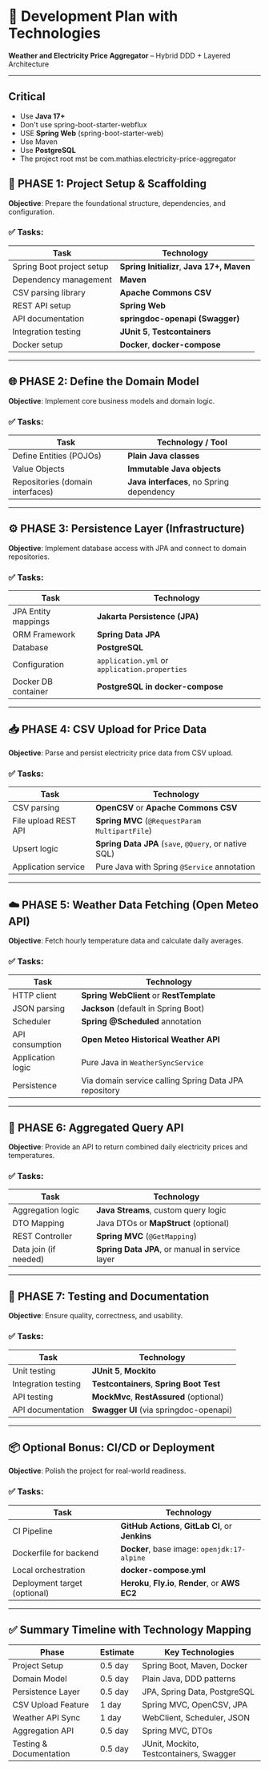 
# 📅 Development Plan with Technologies  
**Weather and Electricity Price Aggregator** – Hybrid DDD + Layered Architecture

---
## Critical
- Use **Java 17+** 
- Don't use spring-boot-starter-webflux
- USE **Spring Web** (spring-boot-starter-web)
- Use Maven
- Use **PostgreSQL**
- The project root mst be com.mathias.electricity-price-aggregator


## 🧱 PHASE 1: Project Setup & Scaffolding

**Objective**: Prepare the foundational structure, dependencies, and configuration.

### ✅ Tasks:
| Task | Technology |
|------|------------|
| Spring Boot project setup | **Spring Initializr**, **Java 17+, Maven** |
| Dependency management | **Maven** |
| CSV parsing library | **Apache Commons CSV** |
| REST API setup | **Spring Web** |
| API documentation | **springdoc-openapi (Swagger)** |
| Integration testing | **JUnit 5**, **Testcontainers** |
| Docker setup | **Docker**, **docker-compose** |

---

## 🌐 PHASE 2: Define the Domain Model

**Objective**: Implement core business models and domain logic.

### ✅ Tasks:
| Task | Technology / Tool |
|------|--------------------|
| Define Entities (POJOs) | **Plain Java classes** |
| Value Objects | **Immutable Java objects** |
| Repositories (domain interfaces) | **Java interfaces**, no Spring dependency |

---

## ⚙️ PHASE 3: Persistence Layer (Infrastructure)

**Objective**: Implement database access with JPA and connect to domain repositories.

### ✅ Tasks:
| Task | Technology |
|------|------------|
| JPA Entity mappings | **Jakarta Persistence (JPA)** |
| ORM Framework | **Spring Data JPA** |
| Database | **PostgreSQL** |
| Configuration | `application.yml` or `application.properties` |
| Docker DB container | **PostgreSQL in docker-compose** |

---

## 📥 PHASE 4: CSV Upload for Price Data

**Objective**: Parse and persist electricity price data from CSV upload.

### ✅ Tasks:
| Task | Technology |
|------|------------|
| CSV parsing | **OpenCSV** or **Apache Commons CSV** |
| File upload REST API | **Spring MVC** (`@RequestParam MultipartFile`) |
| Upsert logic | **Spring Data JPA** (`save`, `@Query`, or native SQL) |
| Application service | Pure Java with Spring `@Service` annotation |

---

## ☁️ PHASE 5: Weather Data Fetching (Open Meteo API)

**Objective**: Fetch hourly temperature data and calculate daily averages.

### ✅ Tasks:
| Task | Technology |
|------|------------|
| HTTP client | **Spring WebClient** or **RestTemplate** |
| JSON parsing | **Jackson** (default in Spring Boot) |
| Scheduler | **Spring @Scheduled** annotation |
| API consumption | **Open Meteo Historical Weather API** |
| Application logic | Pure Java in `WeatherSyncService` |
| Persistence | Via domain service calling Spring Data JPA repository |

---

## 🔎 PHASE 6: Aggregated Query API

**Objective**: Provide an API to return combined daily electricity prices and temperatures.

### ✅ Tasks:
| Task | Technology |
|------|------------|
| Aggregation logic | **Java Streams**, custom query logic |
| DTO Mapping | Java DTOs or **MapStruct** (optional) |
| REST Controller | **Spring MVC** (`@GetMapping`) |
| Data join (if needed) | **Spring Data JPA**, or manual in service layer |

---

## 🧪 PHASE 7: Testing and Documentation

**Objective**: Ensure quality, correctness, and usability.

### ✅ Tasks:
| Task | Technology |
|------|------------|
| Unit testing | **JUnit 5**, **Mockito** |
| Integration testing | **Testcontainers**, **Spring Boot Test** |
| API testing | **MockMvc**, **RestAssured** (optional) |
| API documentation | **Swagger UI** (via springdoc-openapi) |

---

## 📦 Optional Bonus: CI/CD or Deployment

**Objective**: Polish the project for real-world readiness.

### ✅ Tasks:
| Task | Technology |
|------|------------|
| CI Pipeline | **GitHub Actions**, **GitLab CI**, or **Jenkins** |
| Dockerfile for backend | **Docker**, base image: `openjdk:17-alpine` |
| Local orchestration | **docker-compose.yml** |
| Deployment target (optional) | **Heroku**, **Fly.io**, **Render**, or **AWS EC2** |

---

## ✅ Summary Timeline with Technology Mapping

| Phase                         | Estimate | Key Technologies |
|------------------------------|----------|------------------|
| Project Setup                | 0.5 day  | Spring Boot, Maven, Docker |
| Domain Model                 | 0.5 day  | Plain Java, DDD patterns |
| Persistence Layer            | 0.5 day  | JPA, Spring Data, PostgreSQL |
| CSV Upload Feature           | 1 day    | Spring MVC, OpenCSV, JPA |
| Weather API Sync             | 1 day    | WebClient, Scheduler, JSON |
| Aggregation API              | 0.5 day  | Spring MVC, DTOs |
| Testing & Documentation      | 0.5 day  | JUnit, Mockito, Testcontainers, Swagger |
